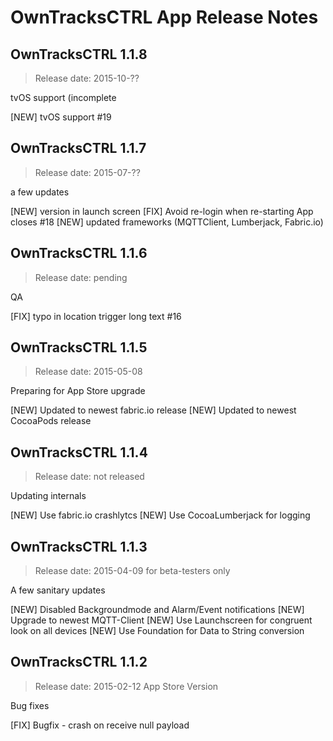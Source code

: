 
OwnTracksCTRL App Release Notes
===================================

## OwnTracksCTRL 1.1.8
>Release date: 2015-10-??

tvOS support (incomplete

[NEW] tvOS support #19
 
## OwnTracksCTRL 1.1.7
>Release date: 2015-07-??

a few updates

[NEW] version in launch screen
[FIX] Avoid re-login when re-starting App closes #18
[NEW] updated frameworks (MQTTClient, Lumberjack, Fabric.io)
 
## OwnTracksCTRL 1.1.6
>Release date: pending

QA

[FIX] typo in location trigger long text #16

## OwnTracksCTRL 1.1.5
>Release date: 2015-05-08

Preparing for App Store upgrade

[NEW] Updated to newest fabric.io release
[NEW] Updated to newest CocoaPods release

## OwnTracksCTRL 1.1.4
>Release date: not released

Updating internals

[NEW] Use fabric.io crashlytcs
[NEW] Use CocoaLumberjack for logging

## OwnTracksCTRL 1.1.3
>Release date: 2015-04-09 for beta-testers only

A few sanitary updates

[NEW] Disabled Backgroundmode and Alarm/Event notifications
[NEW] Upgrade to newest MQTT-Client
[NEW] Use Launchscreen for congruent look on all devices
[NEW] Use Foundation for Data to String conversion

## OwnTracksCTRL 1.1.2
>Release date: 2015-02-12 App Store Version

Bug fixes

[FIX] Bugfix - crash on receive null payload 
